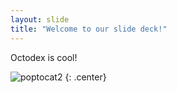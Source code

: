 ```yaml
---
layout: slide
title: "Welcome to our slide deck!"
---
```


Octodex is cool!

![poptocat2](https://octodex.github.com/images/poptocat_v2.png)
{: .center}
